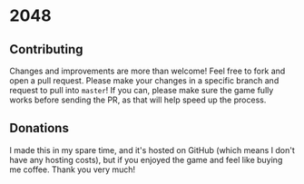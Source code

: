# 2048


## Contributing
Changes and improvements are more than welcome! Feel free to fork and open a pull request. Please make your changes in a specific branch and request to pull into `master`! If you can, please make sure the game fully works before sending the PR, as that will help speed up the process.


## Donations
I made this in my spare time, and it's hosted on GitHub (which means I don't have any hosting costs), but if you enjoyed the game and feel like buying me coffee. Thank you very much!
